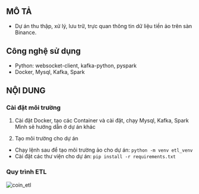 ## MÔ TẢ
- Dự án thu thập, xử lý, lưu trữ, trực quan thông tin dữ liệu tiền ảo trên sàn Binance.

## Công nghệ sử dụng
- Python: websocket-client, kafka-python, pyspark
- Docker, Mysql, Kafka, Spark

## NỘI DUNG
### Cài đặt môi trường
1. Cài đặt Docker, tạo các Container và cài đặt, chạy Mysql, Kafka, Spark
    Mình sẽ hướng dẫn ở dự án khác

2. Tạo môi trường cho dự án
- Chạy lệnh sau để tạo môi trường ảo cho dự án:
```python -m venv etl_venv```
- Cài đặt các thư viện cho dự án:
```pip install -r requirements.txt```

### Quy trình ETL
![coin_etl](https://github.com/user-attachments/assets/aece0f5a-aca0-4818-8d37-adff050a358a)